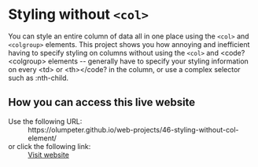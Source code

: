 # Styling without <code>&lt;col&gt;</code>

You can style an entire column of data all in one place using the <code>&lt;col&gt;</code> and  <code>&lt;colgroup&gt;</code> elements. This project shows you how annoying and inefficient having to specify styling on columns without using the <code>&lt;col&gt;</code> and <code?&lt;colgroup&gt;</code> elements -- generally have to specify your styling information on every </code>&lt;td&gt;</code> or </code>&lt;th&gt;</code? in the column, or use a complex selector such as :nth-child.

## How you can access this live website

<dl>
  Use the following URL:
  <dd>
    https://olumpeter.github.io/web-projects/46-styling-without-col-element/
  </dd>
  or click the following link:
  <dd>
    <a href="https://olumpeter.github.io/web-projects/46-styling-without-col-element/">Visit website</a>
  </dd>
</dl>
